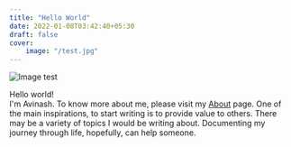 ```yaml
---
title: "Hello World"
date: 2022-01-08T03:42:40+05:30
draft: false
cover:
    image: "/test.jpg"
---
```

![Image test](/test.jpg)

Hello world!  
I'm Avinash. To know more about me, please visit my [About](https://avinashdharan.com/about/) page. 
One of the main inspirations, to start writing is to provide value to others. There may be a variety of topics I would be writing about. 
Documenting my journey through life, hopefully, can help someone. 